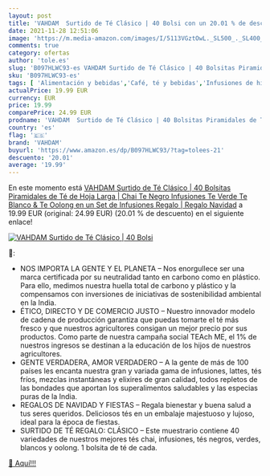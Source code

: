 ```yaml
---
layout: post
title: 'VAHDAM  Surtido de Té Clásico | 40 Bolsi con un 20.01 % de descuento'
date: 2021-11-28 12:51:06
image: 'https://m.media-amazon.com/images/I/5113VGztOwL._SL500_._SL400_.jpg'
comments: true
category: ofertas
author: 'tole.es'
slug: 'B097HLWC93-es VAHDAM Surtido de Té Clásico | 40 Bolsitas Piramidales de...'
sku: 'B097HLWC93-es'
tags: [ 'Alimentación y bebidas','Café, té y bebidas','Infusiones de hierbas','Té','navidad','vahdam', ]
actualPrice: 19.99 EUR
currency: EUR
price: 19.99
comparePrice: 24.99 EUR
prodname: 'VAHDAM  Surtido de Té Clásico | 40 Bolsitas Piramidales de Té de Hoja Larga | Chai  Te Negro  Infusiones  Te Verde  Te Blanco & Te Oolong en un Set de Infusiones Regalo | Regalo Navidad'
country: 'es'
flag: '🇪🇸'
brand: 'VAHDAM'
buyurl: 'https://www.amazon.es/dp/B097HLWC93/?tag=tolees-21'
descuento: '20.01'
average: '19.99'
---
```


En este momento está [VAHDAM  Surtido de Té Clásico | 40 Bolsitas Piramidales de Té de Hoja Larga | Chai  Te Negro  Infusiones  Te Verde  Te Blanco & Te Oolong en un Set de Infusiones Regalo | Regalo Navidad](https://www.amazon.es/dp/B097HLWC93/?tag=tolees-21) a 19.99 EUR (original: 24.99 EUR) (20.01 %  de descuento) en el siguiente enlace!

[![VAHDAM  Surtido de Té Clásico | 40 Bolsi](https://m.media-amazon.com/images/I/5113VGztOwL._SL500_._SL400_.jpg)](https://www.amazon.es/dp/B097HLWC93/?tag=tolees-21)

🔎:

- NOS IMPORTA LA GENTE Y EL PLANETA – Nos enorgullece ser una marca certificada por su neutralidad tanto en carbono como en plástico. Para ello, medimos nuestra huella total de carbono y plástico y la compensamos con inversiones de iniciativas de sostenibilidad ambiental en la India.
- ÉTICO, DIRECTO Y DE COMERCIO JUSTO – Nuestro innovador modelo de cadena de producción garantiza que puedas tomarte el té más fresco y que nuestros agricultores consigan un mejor precio por sus productos. Como parte de nuestra campaña social TEAch ME, el 1% de nuestros ingresos se destinan a la educación de los hijos de nuestros agricultores.
- GENTE VERDADERA, AMOR VERDADERO – A la gente de más de 100 países les encanta nuestra gran y variada gama de infusiones, lattes, tés fríos, mezclas instantáneas y elixires de gran calidad, todos repletos de las bondades que aportan los superalimentos saludables y las especias puras de la India.
- REGALOS DE NAVIDAD Y FIESTAS – Regala bienestar y buena salud a tus seres queridos. Deliciosos tés en un embalaje majestuoso y lujoso, ideal para la época de fiestas.
- SURTIDO DE TÉ REGALO: CLÁSICO – Este muestrario contiene 40 variedades de nuestros mejores tés chai, infusiones, tés negros, verdes, blancos y oolong. 1 bolsita de té de cada.

[🛒 Aquí!!!](https://www.amazon.es/dp/B097HLWC93/?tag=tolees-21)

